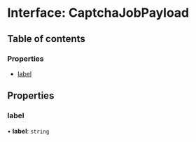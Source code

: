# Interface: CaptchaJobPayload

## Table of contents

### Properties

- [label](CaptchaJobPayload.md#label)

## Properties

### label

• **label**: `string`
